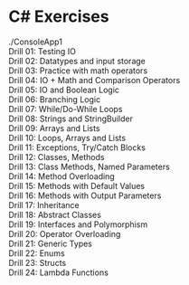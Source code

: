 # C# Exercises

./ConsoleApp1  
Drill 01: Testing IO  
Drill 02: Datatypes and input storage  
Drill 03: Practice with math operators  
Drill 04: IO + Math and Comparison Operators  
Drill 05: IO and Boolean Logic  
Drill 06: Branching Logic  
Drill 07: While/Do-While Loops  
Drill 08: Strings and StringBuilder  
Drill 09: Arrays and Lists  
Drill 10: Loops, Arrays and Lists  
Drill 11: Exceptions, Try/Catch Blocks  
Drill 12: Classes, Methods  
Drill 13: Class Methods, Named Parameters  
Drill 14: Method Overloading  
Drill 15: Methods with Default Values  
Drill 16: Methods with Output Parameters  
Drill 17: Inheritance  
Drill 18: Abstract Classes  
Drill 19: Interfaces and Polymorphism  
Drill 20: Operator Overloading  
Drill 21: Generic Types  
Drill 22: Enums  
Drill 23: Structs  
Drill 24: Lambda Functions